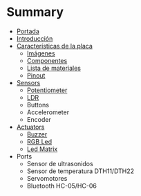 # Summary

* [Portada](README.md)
* [Introducción](introduction/README.md)
* [Características de la placa](board/index.md)
   * [Imágenes](board/images.md)
   * [Componentes](board/description.md)
   * [Lista de materiales](board/materials.md)
   * [Pinout](board/pinout.md)
* [Sensors](sensors/index.md)
   * [Potentiometer](sensors/potentiometer.md)
   * [LDR](sensors/ldr.md)
   * Buttons
   * Accelerometer
   * Encoder
* [Actuators](actuators/index.md)
   * [Buzzer](actuators/buzzer.md)
   * [RGB Led](actuators/rgb_led.md)
   * [Led Matrix](actuators/ledmatrix.md)
* Ports
  * Sensor de ultrasonidos
  * Sensor de temperatura DTH11/DTH22
  * Servomotores
  * Bluetooth HC-05/HC-06
